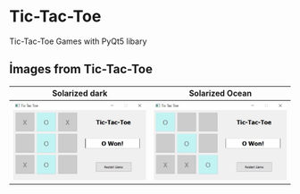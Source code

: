 # Tic-Tac-Toe



Tic-Tac-Toe Games with PyQt5 libary

## İmages from Tic-Tac-Toe


Solarized dark             |  Solarized Ocean
:-------------------------:|:-------------------------:
![](https://github.com/ErdalNayir/Tic-Tac-Toe/blob/main/image1.JPG)  |  ![](https://github.com/ErdalNayir/Tic-Tac-Toe/blob/main/image2.JPG)



